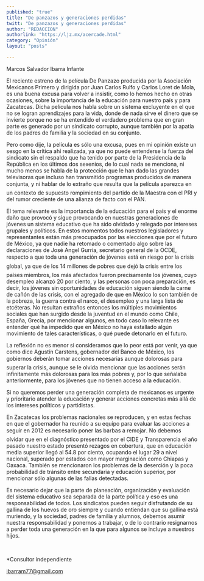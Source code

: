 ```yaml
---
published: "true"
title: "De panzazos y generaciones perdidas"
twitt: "De panzazos y generaciones perdidas"
author: "REDACCION"
authorlink: "https://ljz.mx/acercade.html"
category: "Opinión"
layout: "posts"

---
```



  Marcos Salvador Ibarra Infante



El reciente estreno de la película De Panzazo producida por la Asociación Mexicanos Primero y dirigida por Juan Carlos Rulfo y Carlos Loret de Mola, es una buena excusa para volver a insistir, como lo hemos hecho en otras ocasiones, sobre la importancia de la educación para nuestro país y para Zacatecas. Dicha película nos habla sobre un sistema excluyente en el que no se logran aprendizajes para la vida, donde de nada sirve el dinero que se invierte porque no se ha entendido el verdadero problema que en gran parte es generado por un sindicato corrupto, aunque también por la apatía de los padres de familia y la sociedad en su conjunto.  

  Pero como dije, la película es sólo una excusa, pues en mi opinión existe un sesgo en la crítica ahí realizada, ya que no puede entenderse la fuerza del sindicato sin el respaldo que ha tenido por parte de la Presidencia de la República en los últimos dos sexenios, de lo cual nada se menciona, ni mucho menos se habla de la protección que le han dado las grandes televisoras que incluso han transmitido programas producidos de manera conjunta, y ni hablar de lo extraño que resulta que la película aparezca en un contexto de supuesto rompimiento del partido de la Maestra con el PRI y del rumor creciente de una alianza de facto con el PAN.



  El tema relevante es la importancia de la educación para el país y el enorme daño que provocó y sigue provocando en nuestras generaciones de jóvenes un sistema educativo que ha sido olvidado y relegado por intereses grupales y políticos. En estos momentos todos nuestros legisladores y representantes están más preocupados por las elecciones que por el futuro de México, ya que nadie ha retomado o comentado algo sobre las declaraciones de José Angel Gurria, secretario general de la OCDE, respecto a que toda una generación de jóvenes está en riesgo por la crisis global, ya que de los 14 millones de pobres que dejó la crisis entre los países miembros, los más afectados fueron precisamente los jóvenes, cuyo desempleo alcanzó 20 por ciento, y las personas con poca preparación, es decir, los jóvenes sin oportunidades de educación siguen siendo la carne de cañón de las crisis, con el agregado de que en México lo son también de la pobreza, la guerra contra el narco, el desempleo y una larga lista de etcéteras. No resultan extraños entonces los múltiples movimientos sociales que han surgido desde la juventud en el mundo como Chile, España, Grecia, por mencionar algunos, en todo caso lo relevante es entender qué ha impedido que en México no haya estallado algún movimiento de tales características, o qué puede detonarlo en el futuro.



  La reflexión no es menor si consideramos que lo peor está por venir, ya que como dice Agustín Carstens, gobernador del Banco de México, los gobiernos deberán tomar acciones necesarias aunque dolorosas para superar la crisis, aunque se le olvida mencionar que las acciones serán infinitamente más dolorosas para los más pobres y, por lo que señalaba anteriormente, para los jóvenes que no tienen acceso a la educación.



  Si no queremos perder una generación completa de mexicanos es urgente y prioritario atender la educación y generar acciones concretas más allá de los intereses políticos y partidistas.



  En Zacatecas los problemas nacionales se reproducen, y en estas fechas en que el gobernador ha reunido a su equipo para evaluar las acciones a seguir en 2012 es necesario poner las barbas a remojar. No debemos olvidar que en el diagnóstico presentado por el CIDE y Transparencia el año pasado nuestro estado presentó rezagos en cobertura, que en educación media superior llegó al 54.8 por ciento, ocupando el lugar 29 a nivel nacional, superado por estados con mayor marginación como Chiapas y Oaxaca. También se mencionaron los problemas de la deserción y la poca probabilidad de tránsito entre secundaria y educación superior, por mencionar sólo algunas de las fallas detectadas.



  Es necesario dejar que la parte de planeación, organización y evaluación del sistema educativo sea separada de la parte política y eso es una responsabilidad de todos. Los sindicatos pueden seguir disfrutando de su gallina de los huevos de oro siempre y cuando entiendan que su gallina está muriendo, y la sociedad, padres de familia y alumnos, debemos asumir nuestra responsabilidad y ponernos a trabajar, o de lo contrario resignarnos a perder toda una generación en la que para algunos se incluye a nuestros hijos.



   



  *Consultor independiente



  ibarram77@gmail.com

